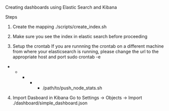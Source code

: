Creating dashboards using Elastic Search and Kibana

Steps

1. Create the mapping
./scripts/create_index.sh <elastic host> <port>

2. Make sure you see the index in elastic search before proceeding

3. Setup the crontab
If you are runnning the crontab on a different machine from where your elasticsearch is running, please change the url to the appropriate host and port
sudo crontab -e
* * * * * /path/to/push_node_stats.sh

4. Import Dasboard in Kibana
Go to Settings -> Objects -> Import
./dashboard/simple_dashboard.json
